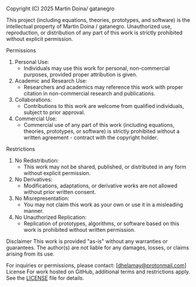 Copyright (C) 2025  Martin Doina/ gatanegro

This project (including equations, theories, prototypes, and software) is the intellectual property of Martin Doina / gatanegro. Unauthorized use, reproduction, or distribution of any part of this work is strictly prohibited without explicit permission.

 Permissions
1. Personal Use: 
   - Individuals may use this work for personal, non-commercial purposes, provided proper attribution is given.
2. Academic and Research Use:
   - Researchers and academics may reference this work with proper citation in non-commercial research and publications.
3. Collaborations:
   - Contributions to this work are welcome from qualified individuals, subject to prior approval.
4. Commercial Use:
   - Commercial use of any part of this work (including equations, theories, prototypes, or software) is strictly prohibited without a written agreement - contract with the copyright holder.

Restrictions
1. No Redistribution: 
   - This work may not be shared, published, or distributed in any form without explicit permission.
2. No Derivatives: 
   - Modifications, adaptations, or derivative works are not allowed without prior written consent.
3. No Misrepresentation:
   - You may not claim this work as your own or use it in a misleading manner.
4. No Unauthorized Replication:
   - Replication of prototypes, algorithms, or software based on this work is prohibited without written permission.

 Disclaimer
This work is provided "as-is" without any warranties or guarantees. The author(s) are not liable for any damages, losses, or claims arising from its use.

For inquiries or permissions, please contact: [dhelamay@protonmail.com]
License
For work hosted on GitHub, additional terms and restrictions apply. See the [LICENSE](https://github.com/gatanegro/gatanegro/blob/main/License.md) file for details.



